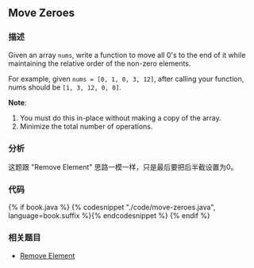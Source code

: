 ## Move Zeroes

### 描述

Given an array `nums`, write a function to move all 0's to the end of it while maintaining the relative order of the non-zero elements.

For example, given `nums = [0, 1, 0, 3, 12]`, after calling your function, nums should be `[1, 3, 12, 0, 0]`.

**Note**:

1. You must do this in-place without making a copy of the array.
1. Minimize the total number of operations.


### 分析

这题跟 "Remove Element" 思路一模一样，只是最后要把后半截设置为0。

### 代码

{% if book.java %}
{% codesnippet "./code/move-zeroes.java", language=book.suffix %}{% endcodesnippet %}
{% endif %}


### 相关题目

* [Remove Element](remove-element.md)
